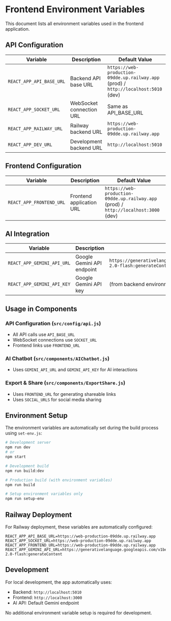 # Frontend Environment Variables

This document lists all environment variables used in the frontend application.

## API Configuration

| Variable | Description | Default Value |
|----------|-------------|---------------|
| `REACT_APP_API_BASE_URL` | Backend API base URL | `https://web-production-09dde.up.railway.app` (prod) / `http://localhost:5010` (dev) |
| `REACT_APP_SOCKET_URL` | WebSocket connection URL | Same as API_BASE_URL |
| `REACT_APP_RAILWAY_URL` | Railway backend URL | `https://web-production-09dde.up.railway.app` |
| `REACT_APP_DEV_URL` | Development backend URL | `http://localhost:5010` |

## Frontend Configuration

| Variable | Description | Default Value |
|----------|-------------|---------------|
| `REACT_APP_FRONTEND_URL` | Frontend application URL | `https://web-production-09dde.up.railway.app` (prod) / `http://localhost:3000` (dev) |

## AI Integration

| Variable | Description | Default Value |
|----------|-------------|---------------|
| `REACT_APP_GEMINI_API_URL` | Google Gemini API endpoint | `https://generativelanguage.googleapis.com/v1beta/models/gemini-2.0-flash:generateContent` |
| `REACT_APP_GEMINI_API_KEY` | Google Gemini API key | (from backend environment) |

## Usage in Components

### API Configuration (`src/config/api.js`)
- All API calls use `API_BASE_URL`
- WebSocket connections use `SOCKET_URL`
- Frontend links use `FRONTEND_URL`

### AI Chatbot (`src/components/AIChatbot.js`)
- Uses `GEMINI_API_URL` and `GEMINI_API_KEY` for AI interactions

### Export & Share (`src/components/ExportShare.js`)
- Uses `FRONTEND_URL` for generating shareable links
- Uses `SOCIAL_URLS` for social media sharing

## Environment Setup

The environment variables are automatically set during the build process using `set-env.js`:

```bash
# Development server
npm run dev
# or
npm start

# Development build
npm run build:dev

# Production build (with environment variables)
npm run build

# Setup environment variables only
npm run setup-env
```

## Railway Deployment

For Railway deployment, these variables are automatically configured:

```env
REACT_APP_API_BASE_URL=https://web-production-09dde.up.railway.app
REACT_APP_SOCKET_URL=https://web-production-09dde.up.railway.app
REACT_APP_FRONTEND_URL=https://web-production-09dde.up.railway.app
REACT_APP_GEMINI_API_URL=https://generativelanguage.googleapis.com/v1beta/models/gemini-2.0-flash:generateContent
```

## Development

For local development, the app automatically uses:
- Backend: `http://localhost:5010`
- Frontend: `http://localhost:3000`
- AI API: Default Gemini endpoint

No additional environment variable setup is required for development.
